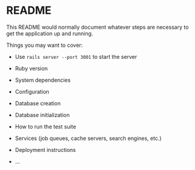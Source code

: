 # README

This README would normally document whatever steps are necessary to get the
application up and running.

Things you may want to cover:

* Use `rails server --port 3001` to start the server

* Ruby version

* System dependencies

* Configuration

* Database creation

* Database initialization

* How to run the test suite

* Services (job queues, cache servers, search engines, etc.)

* Deployment instructions

* ...
